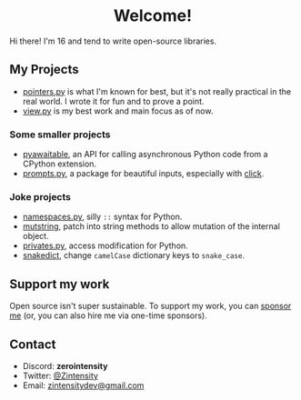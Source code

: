 <h1 align="center">Welcome!</h1>

Hi there! I'm 16 and tend to write open-source libraries.

## My Projects

- [pointers.py](https://github.com/ZeroIntensity/pointers.py) is what I'm known for best, but it's not really practical in the real world. I wrote it for fun and to prove a point.
- [view.py](https://github.com/ZeroIntensity/view.py) is my best work and main focus as of now.

### Some smaller projects

- [pyawaitable](https://github.com/ZeroIntensity/pyawaitable), an API for calling asynchronous Python code from a CPython extension.
- [prompts.py](https://github.com/ZeroIntensity/prompts.py), a package for beautiful inputs, especially with [click](https://click.palletsprojects.com).

### Joke projects

- [namespaces.py](https://github.com/ZeroIntensity/namespaces.py), silly `::` syntax for Python.
- [mutstring](https://github.com/ZeroIntensity/mutstring), patch into string methods to allow mutation of the internal object.
- [privates.py](https://github.com/ZeroIntensity/privates.py), access modification for Python.
- [snakedict](https://github.com/ZeroIntensity/snakedict), change `camelCase` dictionary keys to `snake_case`.

## Support my work

Open source isn't super sustainable. To support my work, you can [sponsor me](https://github.com/sponsors/ZeroIntensity) (or, you can also hire me via one-time sponsors).

## Contact

- Discord: **zerointensity**
- Twitter: [@Zintensity](https://twitter.com/ZIntensity)
- Email: zintensitydev@gmail.com
